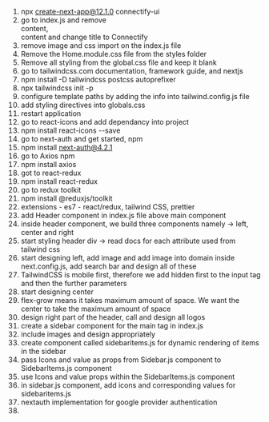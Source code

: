 1. npx create-next-app@12.1.0 connectify-ui
2. go to index.js and remove <main/> content, <footer/> content and change title to Connectify
3. remove image and css import on the index.js file
4. Remove the Home.module.css file from the styles folder
5. Remove all styling from the global.css file and keep it blank
6. go to tailwindcss.com documentation, framework guide, and nextjs
7. npm install -D tailwindcss postcss autoprefixer
8. npx tailwindcss init -p
9. configure template paths by adding the info into tailwind.config.js file
8. add styling directives into globals.css 
9. restart application
10. go to react-icons and add dependancy into project
11. npm install react-icons --save
12. go to next-auth and get started, npm 
13. npm install next-auth@4.2.1
14. go to Axios npm 
15. npm install axios
16. got to react-redux
17. npm install react-redux
18. go to redux toolkit 
19. npm install @reduxjs/toolkit
20. extensions - es7 - react/redux, tailwind CSS, prettier
21. add Header component in index.js file above main component
22. inside header component, we build three components namely -> left, center and right
23. start styling header div -> read docs for each attribute used from tailwind css
24. start designing left, add image and add image into domain inside next.config.js, add search bar and design all of these
25. TailwindCSS is mobile first, therefore we add hidden first to the input tag and then the further parameters 
26. start designing center
27. flex-grow means it takes maximum amount of space. We want the center to take the maximum amount of space
28. design right part of the header, call and design all logos
29. create a sidebar component for the main tag in index.js
30. include images and design appropriately 
31. create component called sidebaritems.js for dynamic rendering of items in the sidebar
32. pass Icons and value as props from Sidebar.js component to SidebarItems.js component
33. use Icons and value props within the SidebarItems.js component
34. in sidebar.js component, add icons and corresponding values for sidebaritems.js 
35. nextauth implementation for google provider authentication
36. 